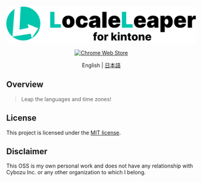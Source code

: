 <div id="readme"></div>
<p align="center">
  <a href="https://chromewebstore.google.com/detail/adpfpbogonofdljjmipfpheknmadjdck" target="_blank" rel="noopener noreferrer">
    <picture>
        <source media="(prefers-color-scheme: dark)" srcset="icons/locale-leaper-logo-large-dark.svg" width="512">
        <source media="(prefers-color-scheme: light)" srcset="icons/locale-leaper-logo-large.svg" width="512">
        <img alt="Banner of LocaleLeaper" src="icons/locale-leaper-logo-large.svg" width="512">
    </picture>
  </a>
</p>

<p align="center">
  <!-- https://developer.chrome.com/docs/webstore/branding?hl=ja -->
  <a href="https://chromewebstore.google.com/detail/adpfpbogonofdljjmipfpheknmadjdck"><img src="https://storage.googleapis.com/web-dev-uploads/image/WlD8wC6g8khYWPJUsQceQkhXSlv1/UV4C4ybeBTsZt43U4xis.png" alt="Chrome Web Store"></a>
</p>

<div align="center">

English | [日本語](./README.ja.md)

</div>

## Overview

> Leap the languages and time zones!

## License

This project is licensed under the [MIT license](./LICENSE).

## Disclaimer

This OSS is my own personal work and does not have any relationship with Cybozu Inc. or any other organization to which I belong.
